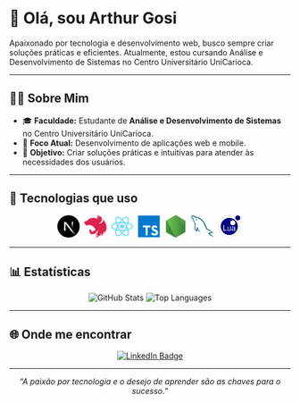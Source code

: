# 👋 Olá, sou **Arthur Gosi**

Apaixonado por tecnologia e desenvolvimento web, busco sempre criar soluções práticas e eficientes. Atualmente, estou cursando Análise e Desenvolvimento de Sistemas no Centro Universitário UniCarioca.

---

## 🧑‍💻 Sobre Mim

- 🎓 **Faculdade:** Estudante de **Análise e Desenvolvimento de Sistemas** no Centro Universitário UniCarioca.  
- 🌱 **Foco Atual:** Desenvolvimento de aplicações web e mobile.  
- 🎯 **Objetivo:** Criar soluções práticas e intuitivas para atender às necessidades dos usuários.  

---

## 🚀 Tecnologias que uso

<div align="center">
  <img src="https://github.com/devicons/devicon/blob/master/icons/nextjs/nextjs-original.svg" title="NextJS" alt="NextJS" width="40" height="40"/>&nbsp;
  <img src="https://github.com/devicons/devicon/blob/master/icons/nestjs/nestjs-original.svg" title="NestJS" alt="NestJS" width="40" height="40"/>&nbsp;
  <img src="https://github.com/devicons/devicon/blob/master/icons/react/react-original.svg" title="React Native" alt="React Native" width="40" height="40"/>&nbsp;
  <img src="https://github.com/devicons/devicon/blob/master/icons/typescript/typescript-original.svg" title="TypeScript" alt="TypeScript" width="40" height="40"/>&nbsp;
  <img src="https://github.com/devicons/devicon/blob/master/icons/nodejs/nodejs-original.svg" title="NodeJS" alt="NodeJS" width="40" height="40"/>&nbsp;
  <img src="https://github.com/devicons/devicon/blob/master/icons/mysql/mysql-original.svg" title="MySQL" alt="MySQL" width="40" height="40"/>&nbsp;
  <img src="https://github.com/devicons/devicon/blob/master/icons/lua/lua-original.svg" title="Lua" alt="Lua" width="40" height="40"/>&nbsp;
</div>

---

## 📊 Estatísticas

<div align="center">
  <img height="180em" src="https://github-readme-stats.vercel.app/api?username=ArthurGosi2024&theme=radical&show_icons=true" alt="GitHub Stats"/>
  <img height="180em" src="https://github-readme-stats.vercel.app/api/top-langs/?username=ArthurGosi2024&theme=radical&layout=compact" alt="Top Languages"/>
</div>

---

## 🌐 Onde me encontrar

<div align="center">
  <a href="https://www.linkedin.com/in/arthur-gosi-b3030b253/" target="_blank">
    <img src="https://img.shields.io/badge/LinkedIn-0077B5?style=for-the-badge&logo=linkedin&logoColor=white" alt="LinkedIn Badge"/>
  </a>
</div>

---

<div align="center">
  <em>“A paixão por tecnologia e o desejo de aprender são as chaves para o sucesso.”</em>
</div>
